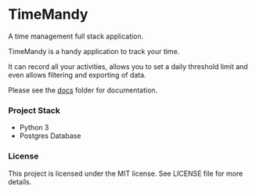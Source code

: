 # TimeMandy

A time management full stack application.

TimeMandy is a handy application to track your time.

It can record all your activities, allows you to set a daily threshold limit and even allows filtering and exporting of data.

Please see the [docs](docs/) folder for documentation.


### Project Stack

* Python 3
* Postgres Database


### License

This project is licensed under the MIT license. See LICENSE file for more details.


